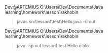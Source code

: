 Dev@ARTEMIUS C:\Users\Dev\Documents\Java learning\homework\lesson1\akhobin
> javac src\lesson1\test\Hello.java -d out

Dev@ARTEMIUS C:\Users\Dev\Documents\Java learning\homework\lesson1\akhobin
> java -cp out lesson1.test.Hello
ololo